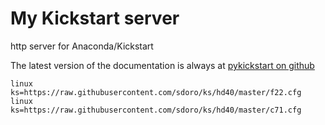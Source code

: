 # My Kickstart server

http server for Anaconda/Kickstart

The latest version of the documentation is always at [pykickstart on github](https://github.com/rhinstaller/pykickstart/blob/master/docs/kickstart-docs.rst)

	linux ks=https://raw.githubusercontent.com/sdoro/ks/hd40/master/f22.cfg
	linux ks=https://raw.githubusercontent.com/sdoro/ks/hd40/master/c71.cfg

